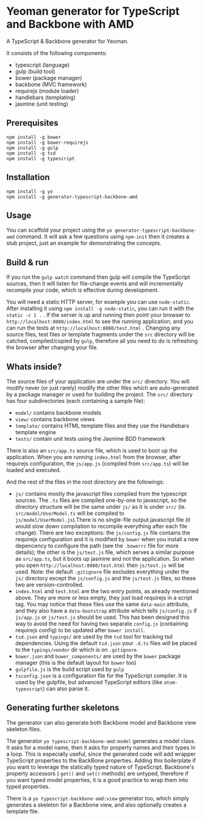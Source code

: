 Yeoman generator for TypeScript and Backbone with AMD
=====================================================

A TypeScript & Backbone generator for Yeoman.

It consists of the following components:

* typescript (language)
* gulp (build tool)
* bower (package manager)
* backbone (MVC framework)
* requirejs (module loader)
* handlebars (templating)
* jasmine (unit testing)


Prerequisites
-------------

	npm install -g bower
	npm install -g bower-requirejs
	npm install -g gulp
	npm install -g tsd
	npm install -g typescript
	
Installation
------------

	npm install -g yo 
	npm install -g generator-typescript-backbone-amd
	
Usage
-----

You can scaffold your project using the `yo generator-typescript-backbone-amd` command. It will ask a few questions using
`npm-init` then it creates a stub project, just an example for demonstrating the concepts.


Build & run
-----------

If you run the `gulp watch` command then gulp will compile the TypeScript sources, then it will listen for file-change
events and will incrementally recompile your code, which is effective during development. 

You will need a static HTTP server, for example you can use `node-static`. After installing it using `npm install -g node-static`,
you can run it with the `static -c 1 .` . If the server is up and running then point your browser to `http://localhost:8080/index.html` to
see the running application, and you can run the tests at `http://localhost:8080/test.html` . Changing any source files, test files
or template fragments under the `src` directory will be catched, compiled/copied by `gulp`, therefore all you need to do is refreshing
the browser after changing your file.

Whats inside?
-------------

The source files of your application are under the `src/` directory. You will modify never (or just rarely) modify the other files
which are auto-generated by a package manager or used for building the project. The `src/` directory has four subdirectories
(each containing a sample file):

* `model/` contains backbone models
* `view/` contains backbone views
* `template/` contains HTML template files and they use the Handlebars template engine
* `tests/` contain unit tests using the Jasmine BDD framework

There is also an `src/app.ts` source file, which is used to boot up the application. When you are running `index.html`
from the browser, after requirejs configuration, the `js/app.js` (compiled from `src/app.ts`) will be loaded and executed.

And the rest of the files in the root directory are the followings:

* `js/` contains mostly the javascript files compiled from the typescript sources. The `.ts` files are compiled one-by-one to javascript,
so the directory structure will be the same under `js/` as it is under `src/` (ie. `src/model/UserModel.ts` will be compiled
to `js/model/UserModel.js`).There is no single-file output javascript file (it would slow down compilation to recompile everything
after each file change). There are two exceptions: the `js/config.js` file contains the requirejs configuration and it is modified
by `bower` when you install a new depencency to configure the path (see the `.bowerrc` file for more details); the other is
the `js/test.js` file, which serves a similar purpose as `src/app.ts`, but it boots up jasmine and not the application.
So when you open `http://localhost:8080/test.html` then `js/test.js` will be used. Note: the default `.gitignore` file excludes
everything under the `js/` directory except the `js/config.js` and the `js/test.js` files, so these two are version-controlled.
* `index.html` and `test.html` are the two entry points, as already mentioned above. They are more or less empty, they just
load requirejs in a script tag. You may notice that these files use the same `data-main` attribute, and they also have a `data-bootstrap`
attribute which tells `js/config.js` if `js/app.js` or `js/test.js` should be used. This has been designed this way to avoid the need
for having two separate `config.js` (containing requirejs config) to be updated after `bower install`. 
* `tsd.json` and `typings/` are used by the `tsd` tool for tracking tsd dependencies. Using the default `tsd.json` your `.d.ts`
files will be placed to the `typings/vendor` dir which is on `.gitignore`.
* `bower.json` and `bower_components/` are used by the `bower` package manager (this is the default layout for `bower` too)
* `gulpfile.js` is the build script used by `gulp`
* `tsconfig.json` is a configuration file for the TypeScript compiler. It is used by the gulpfile, but advanced TypeScript
editors (like `atom-typescript`) can also parse it.


Generating further skeletons
----------------------------

The generator can also generate both Backbone model and Backbone view skeleton files.

The generator `yo typescript-backbone-amd:model` generates a model class. It asks for a model name, then it asks
for property names and their types in a loop. This is especially useful, since the generated code will add wrapper
TypeScript properties to the BackBone properties. Adding this boilerplate if you want to leverage the statically typed
nature of TypeScript. Backbone's property accessors ( `get()` and `set()` methods) are untyped, therefore if you want
typed model properties, it is a good practice to wrap them into typed properties.

There is a `yo typescript-backbone-amd:view` generator too, which simply generates a skeleton for a Backbone view, and
also optionally creates a template file.
